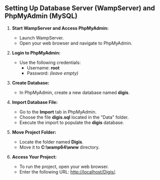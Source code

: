 ## Setting Up Database Server (WampServer) and PhpMyAdmin (MySQL)

1. **Start WampServer and Access PhpMyAdmin:**
   - Launch WampServer.
   - Open your web browser and navigate to PhpMyAdmin.

2. **Login to PhpMyAdmin:**
   - Use the following credentials:
     - Username: **root**
     - Password: *(leave empty)*

3. **Create Database:**
   - In PhpMyAdmin, create a new database named **digis**.

4. **Import Database File:**
   - Go to the **Import** tab in PhpMyAdmin.
   - Choose the file **digis.sql** located in the "Data" folder.
   - Execute the import to populate the **digis** database.

5. **Move Project Folder:**
   - Locate the folder named **Digis**.
   - Move it to **C:\wamp64\www** directory.

6. **Access Your Project:**
   - To run the project, open your web browser.
   - Enter the following URL: [http://localhost/Digis/](http://localhost/Digis/).
